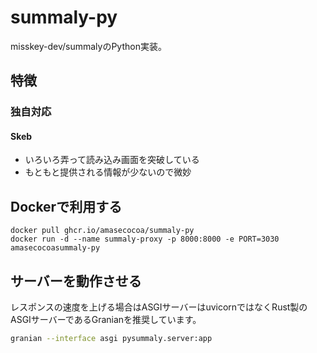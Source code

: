 # summaly-py
misskey-dev/summalyのPython実装。

<!--クライアント部分はpysummaryとしてPyPIからインストールできます。-->
## 特徴
### 独自対応
#### Skeb
* いろいろ弄って読み込み画面を突破している
* もともと提供される情報が少ないので微妙

## Dockerで利用する
```
docker pull ghcr.io/amasecocoa/summaly-py
docker run -d --name summaly-proxy -p 8000:8000 -e PORT=3030 amasecocoasummaly-py
```

## サーバーを動作させる
レスポンスの速度を上げる場合はASGIサーバーはuvicornではなくRust製のASGIサーバーであるGranianを推奨しています。
```bash
granian --interface asgi pysummaly.server:app
```
